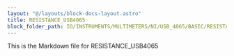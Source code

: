 ```yaml
---
layout: "@/layouts/block-docs-layout.astro"
title: RESISTANCE_USB4065
block_folder_path: IO/INSTRUMENTS/MULTIMETERS/NI/USB_4065/BASIC/RESISTANCE_USB4065
---
```


This is the Markdown file for RESISTANCE_USB4065

